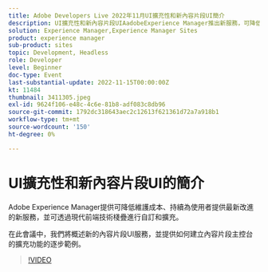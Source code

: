 ```yaml
---
title: Adobe Developers Live 2022年11月UI擴充性和新內容片段UI簡介
description: UI擴充性和新內容片段UIAadobeExperience Manager推出新服務，可降低維護成本、持續為使用者提供最新改善，並可使用現代前端技術棧疊進行自訂和擴充。在此會議中，我們將概述新的內容片段UI服務，並提供如何建立內容片段主控台擴充的逐步範例。
solution: Experience Manager,Experience Manager Sites
product: experience manager
sub-product: sites
topic: Development, Headless
role: Developer
level: Beginner
doc-type: Event
last-substantial-update: 2022-11-15T00:00:00Z
kt: 11484
thumbnail: 3411305.jpeg
exl-id: 9624f106-e48c-4c6e-81b8-adf083c8db96
source-git-commit: 1792dc318643aec2c12613f621361d72a7a918b1
workflow-type: tm+mt
source-wordcount: '150'
ht-degree: 0%

---
```


# UI擴充性和新內容片段UI的簡介

Adobe Experience Manager提供可降低維護成本、持續為使用者提供最新改進的新服務，並可透過現代前端技術棧疊進行自訂和擴充。

在此會議中，我們將概述新的內容片段UI服務，並提供如何建立內容片段主控台的擴充功能的逐步範例。

>[!VIDEO](https://video.tv.adobe.com/v/3411305/?quality=12&learn=on)
